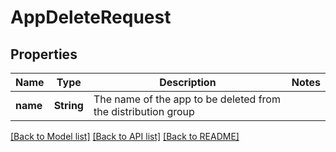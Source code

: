 # AppDeleteRequest

## Properties
Name | Type | Description | Notes
------------ | ------------- | ------------- | -------------
**name** | **String** | The name of the app to be deleted from the distribution group | 

[[Back to Model list]](../README.md#documentation-for-models) [[Back to API list]](../README.md#documentation-for-api-endpoints) [[Back to README]](../README.md)


